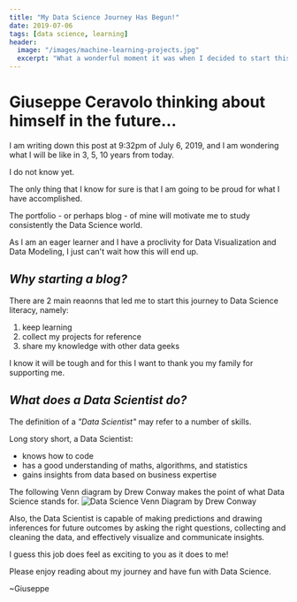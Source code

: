 ```yaml
---
title: "My Data Science Journey Has Begun!"
date: 2019-07-06
tags: [data science, learning]
header:
  image: "/images/machine-learning-projects.jpg"
  excerpt: "What a wonderful moment it was when I decided to start this journey! Let me tell you about my passion for Data Science and why I started this website"
---
```


# Giuseppe Ceravolo thinking about himself in the future...

I am writing down this post at 9:32pm of July 6, 2019, and I am wondering what I will be like in 3, 5, 10 years from today.

I do not know yet.

The only thing that I know for sure is that I am going to be proud for what I have accomplished.

The portfolio - or perhaps blog - of mine will motivate me to study consistently the Data Science world.

As I am an eager learner and I have a proclivity for Data Visualization and Data Modeling, I just can't wait how this will end up.

## *Why starting a blog?*

There are 2 main reaonns that led me to start this journey to Data Science literacy, namely:

1. keep learning
2. collect my projects for reference
3. share my knowledge with other data geeks

I know it will be tough and for this I want to thank you my family for supporting me.

## *What does a Data Scientist do?*

The definition of a *"Data Scientist"* may refer to a number of skills.

Long story short, a Data Scientist:

+ knows how to code
+ has a good understanding of maths, algorithms, and statistics
+ gains insights from data based on business expertise

The following Venn diagram by Drew Conway makes the point of what Data Science stands for.
<img src="https://static1.squarespace.com/static/5150aec6e4b0e340ec52710a/t/51525c33e4b0b3e0d10f77ab/1364352052403/Data_Science_VD.png" alt="Data Science Venn Diagram by Drew Conway">

Also, the Data Scientist is capable of making predictions and drawing inferences for future outcomes by asking the right questions, collecting and cleaning the data, and effectively visualize and communicate insights.

I guess this job does feel as exciting to you as it does to me!

Please enjoy reading about my journey and have fun with Data Science.

~Giuseppe
